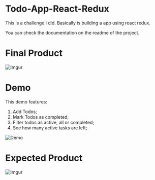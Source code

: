 # Todo-App-React-Redux

This is a challenge I did. Basically is building a app using react redux.

You can check the documentation on the readme of the project.

# Final Product

![Imgur](https://i.imgur.com/Qdni8GM.png)

# Demo

This demo features:
1. Add Todos;
2. Mark Todos as completed;
3. Filter todos as active, all or completed;
4. See how many active tasks are left;

![Demo](https://i.giphy.com/ZaLJFSaLtTxABkKn2T.gif)

# Expected Product

![Imgur](https://i.imgur.com/ynlMrWs.png)